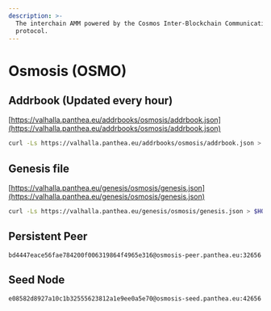 ```yaml
---
description: >-
  The interchain AMM powered by the Cosmos Inter-Blockchain Communication
  protocol.
---
```


# Osmosis (OSMO)

## Addrbook (Updated every hour)

[https://valhalla.panthea.eu/addrbooks/osmosis/addrbook.json](https://valhalla.panthea.eu/addrbooks/osmosis/addrbook.json)

```bash
curl -Ls https://valhalla.panthea.eu/addrbooks/osmosis/addrbook.json > $HOME/.osmosisd/config/addrbook.json
```

## Genesis file

[https://valhalla.panthea.eu/genesis/osmosis/genesis.json](https://valhalla.panthea.eu/genesis/osmosis/genesis.json)

```bash
curl -Ls https://valhalla.panthea.eu/genesis/osmosis/genesis.json > $HOME/.osmosisd/config/genesis.json
```

## Persistent Peer

```url
bd4447eace56fae784200f006319864f4965e316@osmosis-peer.panthea.eu:32656
```

## Seed Node

```url
e08582d8927a10c1b32555623812a1e9ee0a5e70@osmosis-seed.panthea.eu:42656
```
